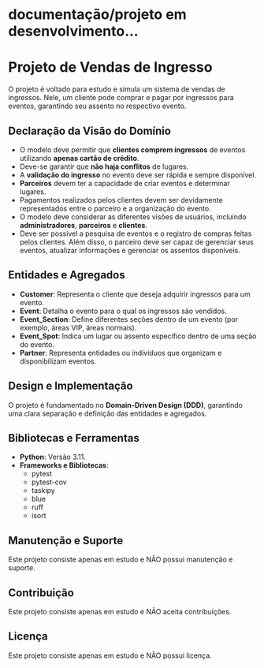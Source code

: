 
# documentação/projeto em desenvolvimento...
# Projeto de Vendas de Ingresso

O projeto é voltado para estudo e simula um sistema de vendas de ingressos. Nele, um cliente pode comprar e pagar por ingressos para eventos, garantindo seu assento no respectivo evento.

## Declaração da Visão do Domínio

- O modelo deve permitir que **clientes comprem ingressos** de eventos utilizando **apenas cartão de crédito**.
- Deve-se garantir que **não haja conflitos** de lugares.
- A **validação do ingresso** no evento deve ser rápida e sempre disponível.
- **Parceiros** devem ter a capacidade de criar eventos e determinar lugares.
- Pagamentos realizados pelos clientes devem ser devidamente representados entre o parceiro e a organização do evento.
- O modelo deve considerar as diferentes visões de usuários, incluindo **administradores**, **parceiros** e **clientes**.
- Deve ser possível a pesquisa de eventos e o registro de compras feitas pelos clientes. Além disso, o parceiro deve ser capaz de gerenciar seus eventos, atualizar informações e gerenciar os assentos disponíveis.

## Entidades e Agregados

- **Customer**: Representa o cliente que deseja adquirir ingressos para um evento.
- **Event**: Detalha o evento para o qual os ingressos são vendidos.
- **Event_Section**: Define diferentes seções dentro de um evento (por exemplo, áreas VIP, áreas normais).
- **Event_Spot**: Indica um lugar ou assento específico dentro de uma seção do evento.
- **Partner**: Representa entidades ou indivíduos que organizam e disponibilizam eventos.

## Design e Implementação

O projeto é fundamentado no **Domain-Driven Design (DDD)**, garantindo uma clara separação e definição das entidades e agregados.

## Bibliotecas e Ferramentas

- **Python**: Versão 3.11.
- **Frameworks e Bibliotecas**:
  - pytest
  - pytest-cov
  - taskipy
  - blue
  - ruff
  - isort

## Manutenção e Suporte
Este projeto consiste apenas em estudo e NÃO possui manutenção e suporte.

## Contribuição
Este projeto consiste apenas em estudo e NÃO aceita contribuições.

## Licença
Este projeto consiste apenas em estudo e NÃO possui licença.
